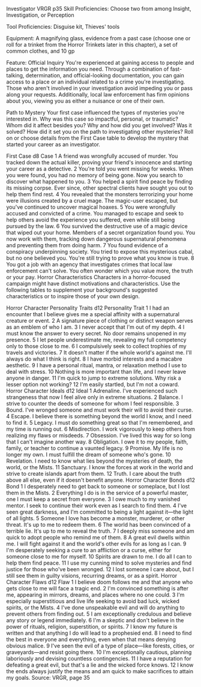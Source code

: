 Investigator
VRGR
p35
Skill Proficiencies: Choose two from among Insight, Investigation, or Perception

Tool Proficiencies: Disguise kit, Thieves' tools

Equipment: A magnifying glass, evidence from a past case (choose one or roll for a trinket from the Horror Trinkets later in this chapter), a set of common clothes, and 10 gp

Feature: Official Inquiry
You're experienced at gaining access to people and places to get the information you need. Through a combination of fast-talking, determination, and official-looking documentation, you can gain access to a place or an individual related to a crime you're investigating. Those who aren't involved in your investigation avoid impeding you or pass along your requests. Additionally, local law enforcement has firm opinions about you, viewing you as either a nuisance or one of their own.

Path to Mystery
Your first case influenced the types of mysteries you're interested in. Why was this case so impactful, personal, or traumatic? Whom did it affect besides you? Why and how did you get involved? Was it solved? How did it set you on the path to investigating other mysteries? Roll on or choose details from the First Case table to develop the mystery that started your career as an investigator.

First Case
d8	Case
1	A friend was wrongfully accused of murder. You tracked down the actual killer, proving your friend's innocence and starting your career as a detective.
2	You're told you went missing for weeks. When you were found, you had no memory of being gone. Now you search to discover what happened to you.
3	You helped a spirit find peace by finding its missing corpse. Ever since, other spectral clients have sought you out to help them find rest.
4	You revealed that the monsters terrorizing your home were illusions created by a cruel mage. The magic-user escaped, but you've continued to uncover magical hoaxes.
5	You were wrongfully accused and convicted of a crime. You managed to escape and seek to help others avoid the experience you suffered, even while still being pursued by the law.
6	You survived the destructive use of a magic device that wiped out your home. Members of a secret organization found you. You now work with them, tracking down dangerous supernatural phenomena and preventing them from doing harm.
7	You found evidence of a conspiracy underpinning society. You tried to expose this mysterious cabal, but no one believed you. You're still trying to prove what you know is true.
8	You got a job with an agency that investigates crimes that local law enforcement can't solve. You often wonder which you value more, the truth or your pay.
Horror Characteristics
Characters in a horror-focused campaign might have distinct motivations and characteristics. Use the following tables to supplement your background's suggested characteristics or to inspire those of your own design.

Horror Character Personality Traits
d12	Personality Trait
1	I had an encounter that I believe gives me a special affinity with a supernatural creature or event.
2	A signature piece of clothing or distinct weapon serves as an emblem of who I am.
3	I never accept that I'm out of my depth.
4	I must know the answer to every secret. No door remains unopened in my presence.
5	I let people underestimate me, revealing my full competency only to those close to me.
6	I compulsively seek to collect trophies of my travels and victories.
7	It doesn't matter if the whole world's against me. I'll always do what I think is right.
8	I have morbid interests and a macabre aesthetic.
9	I have a personal ritual, mantra, or relaxation method I use to deal with stress.
10	Nothing is more important than life, and I never leave anyone in danger.
11	I'm quick to jump to extreme solutions. Why risk a lesser option not working?
12	I'm easily startled, but I'm not a coward.
Horror Character Ideals
d12	Ideal
1	Adrenaline. I've experienced such strangeness that now I feel alive only in extreme situations.
2	Balance. I strive to counter the deeds of someone for whom I feel responsible.
3	Bound. I've wronged someone and must work their will to avoid their curse.
4	Escape. I believe there is something beyond the world I know, and I need to find it.
5	Legacy. I must do something great so that I'm remembered, and my time is running out.
6	Misdirection. I work vigorously to keep others from realizing my flaws or misdeeds.
7	Obsession. I've lived this way for so long that I can't imagine another way.
8	Obligation. I owe it to my people, faith, family, or teacher to continue a vaunted legacy.
9	Promise. My life is no longer my own. I must fulfill the dream of someone who's gone.
10	Revelation. I need to know what lies beyond the mysteries of death, the world, or the Mists.
11	Sanctuary. I know the forces at work in the world and strive to create islands apart from them.
12	Truth. I care about the truth above all else, even if it doesn't benefit anyone.
Horror Character Bonds
d12	Bond
1	I desperately need to get back to someone or someplace, but I lost them in the Mists.
2	Everything I do is in the service of a powerful master, one I must keep a secret from everyone.
3	I owe much to my vanished mentor. I seek to continue their work even as I search to find them.
4	I've seen great darkness, and I'm committed to being a light against it—the light of all lights.
5	Someone I love has become a monster, murderer, or other threat. It's up to me to redeem them.
6	The world has been convinced of a terrible lie. It's up to me to reveal the truth.
7	I deeply miss someone and am quick to adopt people who remind me of them.
8	A great evil dwells within me. I will fight against it and the world's other evils for as long as I can.
9	I'm desperately seeking a cure to an affliction or a curse, either for someone close to me for myself.
10	Spirits are drawn to me. I do all I can to help them find peace.
11	I use my cunning mind to solve mysteries and find justice for those who've been wronged.
12	I lost someone I care about, but I still see them in guilty visions, recurring dreams, or as a spirit.
Horror Character Flaws
d12	Flaw
1	I believe doom follows me and that anyone who gets close to me will face a tragic end.
2	I'm convinced something is after me, appearing in mirrors, dreams, and places where no one could.
3	I'm especially superstitious and live life seeking to avoid bad luck, wicked spirits, or the Mists.
4	I've done unspeakable evil and will do anything to prevent others from finding out.
5	I am exceptionally credulous and believe any story or legend immediately.
6	I'm a skeptic and don't believe in the power of rituals, religion, superstition, or spirits.
7	I know my future is written and that anything I do will lead to a prophesied end.
8	I need to find the best in everyone and everything, even when that means denying obvious malice.
9	I've seen the evil of a type of place—like forests, cities, or graveyards—and resist going there.
10	I'm exceptionally cautious, planning laboriously and devising countless contingencies.
11	I have a reputation for defeating a great evil, but that's a lie and the wicked force knows.
12	I know the ends always justify the means and am quick to make sacrifices to attain my goals.
Source: VRGR, page 35

